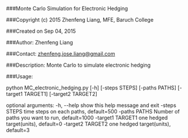 ###Monte Carlo Simulation for Electronic Hedging

###Copyright (c) 2015 Zhenfeng Liang, MFE, Baruch College

###Created on Sep 04, 2015

###Author: 
        Zhenfeng Liang

###Contact: 
        zhenfeng.jose.liang@gmail.com

###Description: 
        Monte Carlo to simulate electronic hedging

###Usage:
  
python MC_electronic_hedging.py [-h] [-steps STEPS] [-paths PATHS] [-target1 TARGET1] [-target2 TARGET2]

optional arguments:
-h, --help        show this help message and exit
-steps STEPS      time steps on each paths, default=500
-paths PATHS      Number of paths you want to run, default=1000
-target1 TARGET1  one hedged target(units), default=0
-target2 TARGET2  one hedged target(units), default=3
